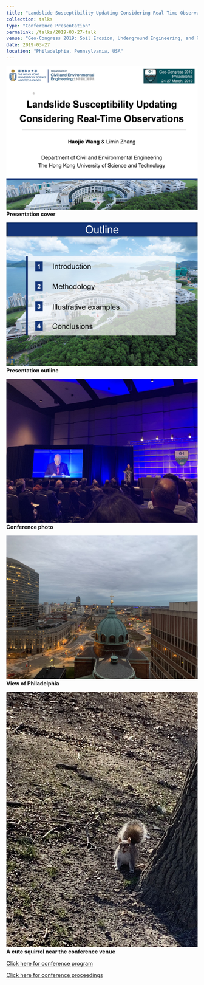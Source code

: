```yaml
---
title: "Landslide Susceptibility Updating Considering Real Time Observations"
collection: talks
type: "Conference Presentation"
permalink: /talks/2019-03-27-talk
venue: "Geo-Congress 2019: Soil Erosion, Underground Engineering, and Risk Assessment."
date: 2019-03-27
location: "Philadelphia, Pennsylvania, USA"
---
```


<kbd>![Presentation cover](/images/Haojie%20WANG_Geo-Congress_2019_Page_01.jpg)</kbd>
**Presentation cover**

<kbd>![Presentation outline](/images/Haojie%20WANG_Geo-Congress_2019_Page_02.jpg)</kbd>
**Presentation outline**

<kbd>![Conference photo](/images/WeChat%20Image_20211208223501.jpg)</kbd>
**Conference photo**

<kbd>![View of Philadelphia](/images/WeChat%20Image_20211208223506.jpg)</kbd>
**View of Philadelphia**

<kbd>![A cute squirrel near the conference venue](/images/WeChat%20Image_20211208223510.jpg)</kbd>
**A cute squirrel near the conference venue**

[Click here for conference program](https://www.geocongress.org/sites/geocongress.org/2019/files/inline-files/2019-geo-congress-final-program.pdf)

[Click here for conference proceedings](https://ascelibrary.org/doi/book/10.1061/geocongress2019)
